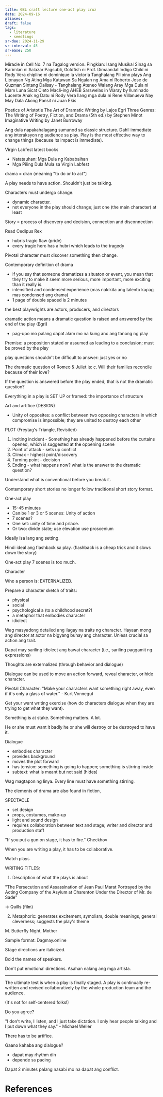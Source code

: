 ```yaml
---
title: GBL craft lecture one-act play cruz
date: 2024-09-16
aliases: 
draft: false
tags:
  - literature
  - seedlings
sr-due: 2024-11-29
sr-interval: 45
sr-ease: 250
---
```

Miracle in Cell No. 7 na Tagalog version.
Pingkian: Isang Musikal
Sinag sa Karimlan ni Salazar
Pagsubli, Goldfish ni Prof. Dimaandal
Indigo Child ni Rody Vera
chipline ni dominique la victoria
Tanghalang Pilipino plays
Ang Lipnayan Ng Ating Mga Katawan
Sa Ngalan ng Ama ni Roberto Jose de Guzman
Sintang Dalisay - Tanghalang Ateneo
Walang Aray
Mga Dula ni Mam Luna Sicat Cleto
Macli-ing
AHEB
Sarswelas in Waray by Iluminado Lucente
Anak ng Datu ni Rody Vera
Ilang mga dula ni Rene Villanueva
Nay May Dala Akong Pansit ni Juan Ekis

Poetics of Aristotle
The Art of Dramatic Writing by Lajos Egri
Three Genres: The Writing of Poetry, Fiction, and Drama (5th ed.) by Stephen Minot
Imaginative Writing by Janet Burroway

Ang dula napakahalagang sumunod sa classic structure.
Dahil immediate ang interaksyon ng audience sa play.
Play is the most effective way to change things (because its impact is immediate).

Virgin Labfest latest books
- Natatauhan: Mga Dula ng Kababaihan
- Mga Piling Dula Mula sa Virgin Labfest

drama = dran (meaning "to do or to act")

A play needs to have action. Shouldn't just be talking.

Characters must undergo change.
- dynamic character.
- not everyone in the play should change; just one (the main character) at least

Story = process of discovery and decision, connection and disconnection

Read Oedipus Rex
- hubris tragic flaw (pride)
- every tragic hero has a hubri which leads to the tragedy

Pivotal character must discover something then change.

Contemporary definition of drama
- If you say that someone dramatizes a situaton or event, you mean that they try to make it seem more serious, more important, more exciting than it really is.
- intensified and condensed experience (mas nakikita ang talento kapag mas condensed ang drama)
- 1 page of double spaced is 2 minutes

the best playwrights are actors, producers, and directors

dramatic action means a dramatic question is raised and answered by the end of the play (Egri)
- pag-upo mo palang dapat alam mo na kung ano ang tanong ng play

Premise: a proposition stated or assumed as leading to a conclusion; must be proved by the play

play questions shouldn't be difficult to answer: just yes or no

The dramatic question of Romeo & Juliet is:
c. Will their families reconcile because of their love?

If the question is answered before the play ended, that is not the dramatic question?

Everything in a play is SET UP or framed: the importance of structure

Art and artifice (DESIGN)
- Unity of opposites: a conflict between two opposing characters in which compromise is impossible; they are united to destroy each other

PLOT (Freytag's Triangle, Revisited)
1. Inciting incident - Something has already happened before the curtains opened, which is suggested at the oppening scene
2. Point of attack - sets up conflict
3. Climax - highest point/discovery
4. Turning point - decision
5. Ending - what happens now? what is the answer to the dramatic question?

Understand what is conventional before you break it.

Contemporary short stories no longer follow traditional short story format.

One-act play
- 15-45 minutes
- Can be 1 or 3 or 5 scenes: Unity of action
- 7 scenes?
- One set: unity of time and prlace.
- Or two: divide state; use elevation use proscenium

Ideally isa lang ang setting.

Hindi ideal ang flashback sa play. (flashback is a cheap trick and it slows down the story)

One-act play 7 scenes is too much.

Character

Who a person is: EXTERNALIZED.

Prepare a character sketch of traits:
- physical
- social
- psychological a (to a childhood secret?)
- a metaphor that embodies character
- idiolect

Wag masyadong detailed ang ilagay na traits ng character. Hayaan mong ang director at actor na bigyang buhay ang character. Unless crucial sa action ang trait.

Dapat may sariling idiolect ang bawat character (i.e., sariling paggamit ng expressions)

Thoughts are externalized (through behavior and dialogue)

Dialogue can be used to move an action forward, reveal character, or hide character.

Pivotal Character:
"Make your characters want something right away, even if it's only a glass of water." - Kurt Vonnegut

Get your want writing exercise (how do characters dialogue when they are trying to get what they want).

Something is at stake. Something matters. A lot.

He or she must want it badly he or she will destroy or be destroyed to have it.

Dialogue
- embodies character
- provides background
- moves the plot forward
- has tension: something is going to happen; something is stirring inside
- subtext: what is meant but not said (hides)

Wag magtapon ng linya. Every line must have something stirring.

The elements of drama are also found in fiction,

SPECTACLE

- set design
- props, costumes, make-up
- light and sound design
- requires collaboration between text and stage; writer and director and production staff

"If you put a gun on stage, it has to fire." Checkhov

When you are writing a play, it has to be collaborative.

Watch plays

WRITING TITLES:

1. Description of what the plays is about

"The Persecution and Assassination of Jean Paul Marat Portrayed by the Acting Company of the Asylum at Charenton Under the Director of Mr. de Sade"

-> Quills (film)

2. Metaphoric: generates excitement, symolism, double meanings, general cleverness; suggests the play's theme

M. Butterfly
Night, Mother

Sample format: Dagmay.online

Stage directions are italicized.

Bold the names of speakers.

Don't put emotional directions. Asahan nalang ang mga artista.

***

The ultimate test is when a play is finally staged. A play is continually re-written and revised collaboratively by the whole production team and the audience.

(It's not for self-centered folks!)

Do you agree?

"I don't write, I listen, and I just take dictation. I only hear people talking and I put down what they say." - Michael Weller

There has to be artifice.

Gaano kahaba ang dialogue?
- dapat may rhythm din
- depende sa pacing

Dapat 2 minutes palang nasabi mo na dapat ang conflict.
# References
